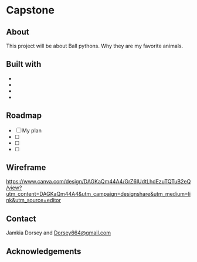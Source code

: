 # Capstone

## About

This project will be about Ball pythons. Why they are my favorite animals.

## Built with

-
-
-
-

## Roadmap

- [ ] My plan
- [ ]
- [ ]
- [ ]

## Wireframe

https://www.canva.com/design/DAGKaQm44A4/GrZ6IUdtLhdEzuTQTuB2eQ/view?utm_content=DAGKaQm44A4&utm_campaign=designshare&utm_medium=link&utm_source=editor

## Contact

Jamkia Dorsey and Dorsey664@gmail.com

## Acknowledgements
